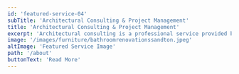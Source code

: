 ```yaml
---
id: 'featured-service-04'
subTitle: 'Architectural Consulting & Project Management'
title: 'Architectural Consulting & Project Management'
excerpt: 'Architectural consulting is a professional service provided by architects and architectural firms to assist clients in various aspects of the architectural and building design process. This service extends beyond the traditional role of architects in designing buildings; it encompasses a range of consulting services to guide clients through the complexities of planning, design, construction, and renovation projectsIntended for clients who have most of their furnishings in place, but need assistance from an expert stylist in taking their proiect to completion with selections of decorative details and accent furniture from our showroom to tie their room(s) together and bring their vision to life.'
image: '/images/furniture/bathroomrenovationssandton.jpeg'
altImage: 'Featured Service Image'
path: '/about'
buttonText: 'Read More'
---
```

